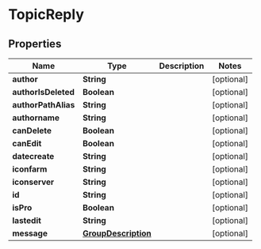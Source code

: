 

# TopicReply


## Properties

| Name | Type | Description | Notes |
|------------ | ------------- | ------------- | -------------|
|**author** | **String** |  |  [optional] |
|**authorIsDeleted** | **Boolean** |  |  [optional] |
|**authorPathAlias** | **String** |  |  [optional] |
|**authorname** | **String** |  |  [optional] |
|**canDelete** | **Boolean** |  |  [optional] |
|**canEdit** | **Boolean** |  |  [optional] |
|**datecreate** | **String** |  |  [optional] |
|**iconfarm** | **String** |  |  [optional] |
|**iconserver** | **String** |  |  [optional] |
|**id** | **String** |  |  [optional] |
|**isPro** | **Boolean** |  |  [optional] |
|**lastedit** | **String** |  |  [optional] |
|**message** | [**GroupDescription**](GroupDescription.md) |  |  [optional] |




